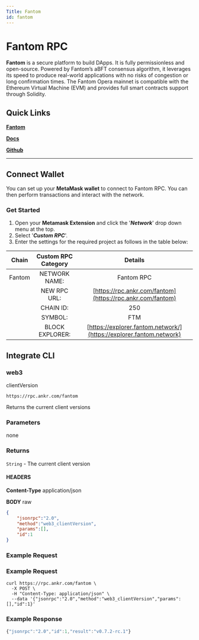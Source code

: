 ```yaml
---
Title: Fantom
id: fantom
---
```


# Fantom RPC

**Fantom** is a secure platform to build DApps. It is fully permissionless and open-source. Powered by Fantom’s aBFT consensus algorithm, it leverages its speed to produce real-world applications with no risks of congestion or long confirmation times. The Fantom Opera mainnet is compatible with the Ethereum Virtual Machine (EVM) and provides full smart contracts support through Solidity.

## Quick Links

[**Fantom**](https://www.fantom.foundation)

[**Docs**](https://docs.fantom.foundation)

[**Github**](https://github.com/Fantom-Foundation)

---

## Connect Wallet

You can set up your **MetaMask wallet** to connect to Fantom RPC. You can then perform transactions and interact with the network.

### Get Started

1. Open your **Metamask Extension** and click the '_**Network**_' drop down menu at the top.&#x20;
2. Select '_**Custom RPC**_'.&#x20;
3. Enter the settings for the required project as follows in the table below:

|  Chain | Custom RPC Category |                               Details                               |
| :----: | :-----------------: | :-----------------------------------------------------------------: |
| Fantom |    NETWORK NAME:    |                              Fantom RPC                             |
|        |     NEW RPC URL:    |      [https://rpc.ankr.com/fantom](https://rpc.ankr.com/fantom)     |
|        |      CHAIN ID:      |                                 250                                 |
|        |       SYMBOL:       |                                 FTM                                 |
|        |   BLOCK EXPLORER:   | [https://explorer.fantom.network/](https://explorer.fantom.network) |


## Integrate CLI

### web3

clientVersion

```
https://rpc.ankr.com/fantom
```

Returns the current client versions

### Parameters

none

### Returns

`String` - The current client version

#### HEADERS

**Content-Type** application/json

**BODY** raw

```json
{
	"jsonrpc":"2.0",
	"method":"web3_clientVersion",
	"params":[],
	"id":1
} 
```

### Example Request

### Example Request

```
curl https://rpc.ankr.com/fantom \
  -X POST \
  -H "Content-Type: application/json" \
  --data '{"jsonrpc":"2.0","method":"web3_clientVersion","params":[],"id":1}'
```

### Example Response

```javascript
{"jsonrpc":"2.0","id":1,"result":"v0.7.2-rc.1"}
```
